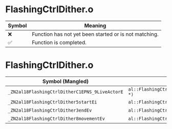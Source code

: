 # FlashingCtrlDither.o
| Symbol | Meaning 
| ------------- | ------------- 
| :x: | Function has not yet been started or is not matching. 
| :white_check_mark: | Function is completed. 


# FlashingCtrlDither.o
| Symbol (Mangled) | Symbol (Demangled) | Decompiled? |
| ------------- |  ------------- | ------------- |
| `_ZN2al18FlashingCtrlDitherC1EPNS_9LiveActorE` | `al::FlashingCtrlDither::FlashingCtrlDither(al::LiveActor *)` | :white_check_mark: |
| `_ZN2al18FlashingCtrlDither5startEi` | `al::FlashingCtrlDither::start(int)` | :white_check_mark: |
| `_ZN2al18FlashingCtrlDither3endEv` | `al::FlashingCtrlDither::end(void)` | :white_check_mark: |
| `_ZN2al18FlashingCtrlDither8movementEv` | `al::FlashingCtrlDither::movement(void)` | :white_check_mark: |
